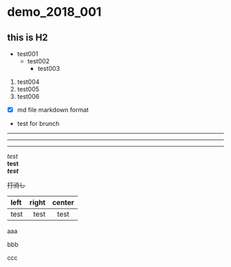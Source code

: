 # demo_2018_001
## this is H2

* test001  
  + test002
    - test003

1. test004
  2. test005
3. test006


- [x] md file markdown format

- test for brunch

- - -  
***
******

*test*  
**test**  
***test***  

~~打消し~~


| left | right | center |  
|:-----|------:|:----:|  
|test  |test    |test   |

aaa

bbb

ccc
